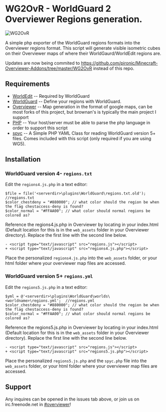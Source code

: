 WG2OvR - WorldGuard 2 Overviewer Regions generation.
=============

![WG2OvR](http://i.imgur.com/DLD8W.jpg)

A simple php exporter of the WorldGuard regions formats into the Overviewer regions format. This script will generate visible isometric cubes on their Overviewer maps of where their WorldGaurd/WorldEdit regions are.

Updates are now being commited to https://github.com/pironic/Minecraft-Overviewer-Addons/tree/master/WG2OvR instead of this repo.

Requirements
-------

* [WorldEdit](http://www.sk89q.com/projects/worldedit/) -- Required by WorldGuard
* [WorldGuard](http://www.sk89q.com/projects/worldguard/) -- Define your regions with WorldGuard.
* [Overviewer](https://github.com/brownan/Minecraft-Overviewer) -- Map generation in the format of google maps, can be most forks of this project, but brownan's is typically the main project I support
* [PHP](http://php.net/) -- Your host/server must be able to parse the php language in order to support this script
* [spyc](http://code.google.com/p/spyc/) -- A Simple PHP YAML Class for reading WorldGuard version 5+ files. Comes included with this script (only required if you are using WG5).

Installation
-------

### WorldGuard version 4-  `regions.txt`

Edit the `regions4.js.php` in a text editor:
    
    $file = file('<serverdir>\plugins\WorldGuard\regions.txt.old'); //regions.txt    
    $color_chestdeny = "#880000"; // what color should the region be when the flag chestaccess-deny is found?    
    $color_normal = "#FFAA00"; // what color should normal regions be colored as?
    
Reference the regions4.js.php in Overviewer by locating in your index.html (Default location for this is in the `web_assets` folder in your Overviewer directory). Replace the first line with the second line below.

    - <script type="text/javascript" src="regions.js"></script>
    + <script type="text/javascript" src="regions4.js.php"></script>
    
Place the personalized `regions4.js.php` into the `web_assets` folder, or your html folder where your overviewer map files are accessed.
    
### WorldGuard version 5+  `regions.yml`

Edit the `regions5.js.php` in a text editor:
    
    $yml = @'<serverdir>\plugins\WorldGuard\worlds\<worldname>\regions.yml';  //regions.yml
    $color_chestdeny = "#880000"; // what color should the region be when the flag chestaccess-deny is found?
    $color_normal = "#FFAA00"; // what color should normal regions be colored as?
    
Reference the regions5.js.php in Overviewer by locating in your index.html (Default location for this is in the `web_assets` folder in your Overviewer directory). Replace the first line with the second line below.

    - <script type="text/javascript" src="regions.js"></script>
    + <script type="text/javascript" src="regions5.js.php"></script>
    
Place the personalized `regions5.js.php` and the `spyc.php` file into the `web_assets` folder, or your html folder where your overviewer map files are accessed.

Support
-------

Any inquires can be opened in the issues tab above, or join us on irc.freenode.net in [#overviewer](http://webchat.freenode.net?channels=overviewer)!